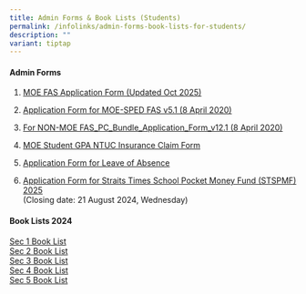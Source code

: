 ```yaml
---
title: Admin Forms & Book Lists (Students)
permalink: /infolinks/admin-forms-book-lists-for-students/
description: ""
variant: tiptap
---
```

<h4><strong>Admin Forms</strong></h4>
<ol data-tight="true" class="tight">
<li>
<p><a href="/files/MOE_FAS_Application_Form_2024_final.pdf" rel="noopener noreferrer nofollow" target="_blank">MOE FAS Application Form (Updated Oct 2025)</a>
</p>
</li>
<li>
<p><a href="/files/admin%20form3.pdf" rel="noopener noreferrer nofollow" target="_blank">Application Form for MOE-SPED FAS v5.1 (8 April 2020)</a>
<br>
</p>
</li>
<li>
<p><a href="/files/admin%20form4.pdf" rel="noopener noreferrer nofollow" target="_blank">For NON-MOE FAS_PC_Bundle_Application_Form_v12.1 (8 April 2020)</a>
<br>
</p>
</li>
<li>
<p><a href="/files/admin%20form5.pdf" rel="noopener noreferrer nofollow" target="_blank">MOE Student GPA NTUC Insurance Claim Form</a>
<br>
</p>
</li>
<li>
<p><a href="/files/loaform.pdf" rel="noopener noreferrer nofollow" target="_blank">Application Form for Leave of Absence</a>
<br>
</p>
</li>
<li>
<p><a href="/files/STRAITS_TIMES_APPLICATION.pdf" rel="noopener noreferrer nofollow" target="_blank">Application Form for Straits Times School Pocket Money Fund (STSPMF) 2025</a> 
<br>(Closing date: 21 August 2024, Wednesday)</p>
</li>
</ol>
<h4><strong>Book Lists 2024</strong></h4>
<p><a href="/files/sec1booklist2024.pdf" rel="noopener noreferrer nofollow" target="_blank">Sec 1 Book List</a>
<br><a href="/files/sec2booklist2024.pdf" rel="noopener noreferrer nofollow" target="_blank">Sec 2 Book List</a>
<br><a href="/files/sec3booklist2024.pdf" rel="noopener noreferrer nofollow" target="_blank">Sec 3 Book List</a>
<br><a href="/files/sec4booklist2024.pdf" rel="noopener noreferrer nofollow" target="_blank">Sec 4 Book List</a>
<br><a href="/files/sec5(na)booklist2024.pdf" rel="noopener noreferrer nofollow" target="_blank">Sec 5 Book List</a>
</p>